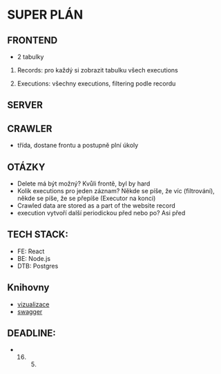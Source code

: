 # SUPER PLÁN

## FRONTEND
- 2 tabulky
1. Records:
    pro každý si zobrazit tabulku všech executions

2. Executions:
    všechny executions, filtering podle recordu


## SERVER


## CRAWLER
- třída, dostane frontu a postupně plní úkoly


## OTÁZKY

- Delete má být možný? Kvůli frontě, byl by hard
- Kolik executions pro jeden záznam? Někde se píše, že víc (filtrování), někde se píše, že se přepíše (Executor na konci)
- Crawled data are stored as a part of the website record
- execution vytvoří další periodickou před nebo po? Asi před


## TECH STACK:

- FE: React
- BE: Node.js
- DTB: Postgres

## Knihovny

- [vizualizace](https://www.npmjs.com/package/react-vis-network-graph)
- [swagger](https://app.swaggerhub.com/apis/NejlepsiWebCrawler/WebCrawler/1.0.1-oas3)


## DEADLINE:
- 16. 5.
